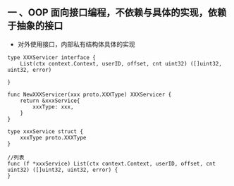 ## 一 、OOP 面向接口编程，不依赖与具体的实现，依赖于抽象的接口

* 对外使用接口，内部私有结构体具体的实现
~~~
type XXXServicer interface {
	List(ctx context.Context, userID, offset, cnt uint32) ([]uint32, uint32, error)
	
}

func NewXXXServicer(xxx proto.XXXType) XXXServicer {
	return &xxxService{
		xxxType: xxx,
	}
}

type xxxService struct {
	xxxType proto.XXXType
}

//列表
func (f *xxxService) List(ctx context.Context, userID, offset, cnt uint32) ([]uint32, uint32, error) {
}
~~~
